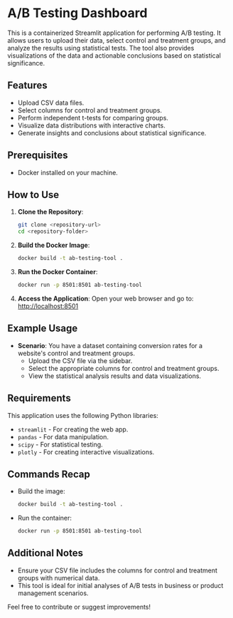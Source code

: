 
# A/B Testing Dashboard

This is a containerized Streamlit application for performing A/B testing. It allows users to upload their data, select control and treatment groups, and analyze the results using statistical tests. The tool also provides visualizations of the data and actionable conclusions based on statistical significance.

## Features
- Upload CSV data files.
- Select columns for control and treatment groups.
- Perform independent t-tests for comparing groups.
- Visualize data distributions with interactive charts.
- Generate insights and conclusions about statistical significance.

## Prerequisites
- Docker installed on your machine.

## How to Use

1. **Clone the Repository**:
   ```bash
   git clone <repository-url>
   cd <repository-folder>
   ```

2. **Build the Docker Image**:
   ```bash
   docker build -t ab-testing-tool .
   ```

3. **Run the Docker Container**:
   ```bash
   docker run -p 8501:8501 ab-testing-tool
   ```

4. **Access the Application**:
   Open your web browser and go to: [http://localhost:8501](http://localhost:8501)

## Example Usage
- **Scenario**: You have a dataset containing conversion rates for a website's control and treatment groups.
  - Upload the CSV file via the sidebar.
  - Select the appropriate columns for control and treatment groups.
  - View the statistical analysis results and data visualizations.

## Requirements
This application uses the following Python libraries:
- `streamlit` - For creating the web app.
- `pandas` - For data manipulation.
- `scipy` - For statistical testing.
- `plotly` - For creating interactive visualizations.

## Commands Recap
- Build the image:
  ```bash
  docker build -t ab-testing-tool .
  ```
- Run the container:
  ```bash
  docker run -p 8501:8501 ab-testing-tool
  ```

## Additional Notes
- Ensure your CSV file includes the columns for control and treatment groups with numerical data.
- This tool is ideal for initial analyses of A/B tests in business or product management scenarios.

Feel free to contribute or suggest improvements!
